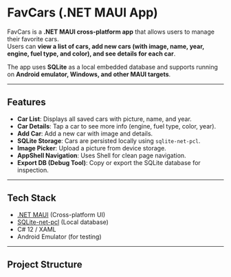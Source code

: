 ﻿# FavCars (.NET MAUI App)

FavCars is a **.NET MAUI cross-platform app** that allows users to manage their favorite cars.  
Users can **view a list of cars, add new cars (with image, name, year, engine, fuel type, and color), and see details for each car**.  

The app uses **SQLite** as a local embedded database and supports running on **Android emulator, Windows, and other MAUI targets**.

---

## Features

- **Car List**: Displays all saved cars with picture, name, and year.
- **Car Details**: Tap a car to see more info (engine, fuel type, color, year).
- **Add Car**: Add a new car with image and details.
- **SQLite Storage**: Cars are persisted locally using `sqlite-net-pcl`.
- **Image Picker**: Upload a picture from device storage.
- **AppShell Navigation**: Uses Shell for clean page navigation.
- **Export DB (Debug Tool)**: Copy or export the SQLite database for inspection.

---

## Tech Stack

- [.NET MAUI](https://learn.microsoft.com/en-us/dotnet/maui/) (Cross-platform UI)
- [SQLite-net-pcl](https://www.nuget.org/packages/sqlite-net-pcl) (Local database)
- C# 12 / XAML
- Android Emulator (for testing)

---

## Project Structure

